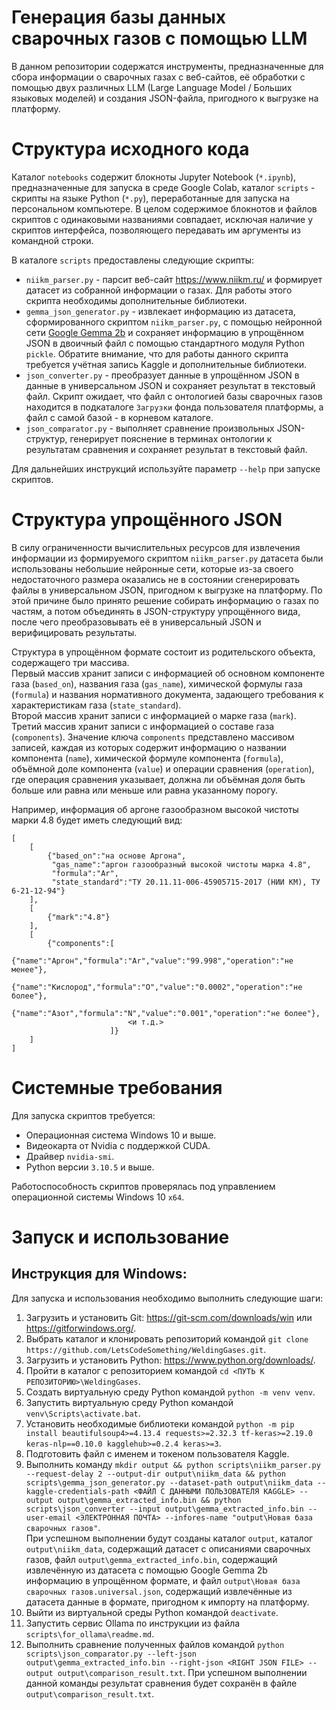 # Генерация базы данных сварочных газов с помощью LLM
В данном репозитории содержатся инструменты, предназначенные для сбора информации о сварочных газах с веб-сайтов, её обработки с помощью двух различных LLM (Large Language Model / Больших языковых моделей) и создания JSON-файла, пригодного к выгрузке на платформу.

# Структура исходного кода
Каталог ``notebooks`` содержит блокноты Jupyter Notebook (``*.ipynb``), предназначенные для запуска в среде Google Colab, каталог ``scripts`` - скрипты на языке Python (``*.py``), переработанные для запуска на персональном компьютере. В целом содержимое блокнотов и файлов скриптов с одинаковыми названиями совпадает, исключая наличие у скриптов интерфейса, позволяющего передавать им аргументы из командной строки.

В каталоге ``scripts`` предоставлены следующие скрипты:
* ``niikm_parser.py`` - парсит веб-сайт <https://www.niikm.ru/> и формирует датасет из собранной информации о газах. Для работы этого скрипта необходимы дополнительные библиотеки.
* ``gemma_json_generator.py`` - извлекает информацию из датасета, сформированного скриптом ``niikm_parser.py``, с помощью нейронной сети [Google Gemma 2b](https://www.kaggle.com/models/google/gemma) и сохраняет информацию в упрощённом JSON в двоичный файл с помощью стандартного модуля Python ``pickle``. Обратите внимание, что для работы данного скрипта требуется учётная запись Kaggle и дополнительные библиотеки.
* ``json_converter.py`` - преобразует данные в упрощённом JSON в данные в универсальном JSON и сохраняет результат в текстовый файл. Скрипт ожидает, что файл с онтологией базы сварочных газов находится в подкаталоге ``Загрузки`` фонда пользователя платформы, а файл с самой базой - в корневом каталоге.
* ``json_comparator.py`` - выполняет сравнение произвольных JSON-структур, генерирует пояснение в терминах онтологии к результатам сравнения и сохраняет результат в текстовый файл.

Для дальнейших инструкций используйте параметр ``--help`` при запуске скриптов.

# Структура упрощённого JSON
В силу ограниченности вычислительных ресурсов для извлечения информации из формируемого скриптом ``niikm_parser.py`` датасета были использованы небольшие нейронные сети, которые из-за своего недостаточного размера оказались не в состоянии сгенерировать файлы в универсальном JSON, пригодном к выгрузке на платформу. По этой причине было принято решение собирать информацию о газах по частям, а потом объединять в JSON-структуру упрощённого вида, после чего преобразовывать её в универсальный JSON и верифицировать результаты.

Структура в упрощённом формате состоит из родительского объекта, содержащего три массива.\
Первый массив хранит записи с информацией об основном компоненте газа (``based_on``), названия газа (``gas_name``), химической формулы газа (``formula``) и названия нормативного документа, задающего требования к характеристикам газа (``state_standard``).\
Второй массив хранит записи с информацией о марке газа (``mark``).\
Третий массив хранит записи с информацией о составе газа (``components``). Значение ключа ``components`` представлено массивом записей, каждая из которых содержит информацию о названии компонента (``name``), химической формуле компонента (``formula``), объёмной доле компонента (``value``) и операции сравнения (``operation``), где операция сравнения указывает, должна ли объёмная доля быть больше или равна или меньше или равна указанному порогу.

Например, информация об аргоне газообразном высокой чистоты марки 4.8 будет иметь следующий вид: 
```
[
    [
        {"based_on":"на основе Аргона",
         "gas_name":"аргон газообразный высокой чистоты марка 4.8",
         "formula":"Ar",
         "state_standard":"ТУ 20.11.11-006-45905715-2017 (НИИ КМ), ТУ 6-21-12-94"}
    ], 
    [
        {"mark":"4.8"}
    ], 
    [
        {"components":[
                          {"name":"Аргон","formula":"Ar","value":"99.998","operation":"не менее"},
                          {"name":"Кислород","formula":"O","value":"0.0002","operation":"не более"},
                          {"name":"Азот","formula":"N","value":"0.001","operation":"не более"},
                          <и т.д.>
                      ]}
    ]
]
```

# Системные требования
Для запуска скриптов требуется:
* Операционная система Windows 10 и выше.
* Видеокарта от Nvidia с поддержкой CUDA.
* Драйвер ``nvidia-smi``.
* Python версии ``3.10.5`` и выше.

Работоспособность скриптов проверялась под управлением операционной системы Windows 10 ``x64``.

# Запуск и использование
## Инструкция для Windows:
Для запуска и использования необходимо выполнить следующие шаги:
1) Загрузить и установить Git: <https://git-scm.com/downloads/win> или <https://gitforwindows.org/>.
2) Выбрать каталог и клонировать репозиторий командой ``git clone https://github.com/LetsCodeSomething/WeldingGases.git``.
3) Загрузить и установить Python: <https://www.python.org/downloads/>.
4) Пройти в каталог с репозиторием командой ``cd <ПУТЬ К РЕПОЗИТОРИЮ>\WeldingGases``.
5) Создать виртуальную среду Python командой ``python -m venv venv``.
6) Запустить виртуальную среду Python командой ``venv\Scripts\activate.bat``.
7) Установить необходимые библиотеки командой  ``python -m pip install beautifulsoup4>=4.13.4 requests>=2.32.3 tf-keras>=2.19.0 keras-nlp==0.10.0 kagglehub>=0.2.4 keras>=3``.
8) Подготовить файл с именем и токеном пользователя Kaggle.
9) Выполнить команду ``mkdir output && python scripts\niikm_parser.py --request-delay 2 --output-dir output\niikm_data && python scripts\gemma_json_generator.py --dataset-path output\niikm_data --kaggle-credentials-path <ФАЙЛ С ДАННЫМИ ПОЛЬЗОВАТЕЛЯ KAGGLE> --output output\gemma_extracted_info.bin && python scripts\json_converter --input output\gemma_extracted_info.bin --user-email <ЭЛЕКТРОННАЯ ПОЧТА> --infores-name "output\Новая база сварочных газов"``.\
При успешном выполнении будут созданы каталог ``output``, каталог ``output\niikm_data``, содержащий датасет с описаниями сварочных газов, файл ``output\gemma_extracted_info.bin``, содержащий извлечённую из датасета с помощью Google Gemma 2b информацию в упрощённом формате, и файл ``output\Новая база сварочных газов.universal.json``, содержащий извлечённые из датасета данные в формате, пригодном к импорту на платформу.
10) Выйти из виртуальной среды Python командой ``deactivate``.
11) Запустить сервис Ollama по инструкции из файла ``scripts\for_ollama\readme.md``.
12) Выполнить сравнение полученных файлов командой ``python scripts\json_comparator.py --left-json output\gemma_extracted_info.bin --right-json <RIGHT JSON FILE> --output output\comparison_result.txt``. При успешном выполнении данной команды результат сравнения будет сохранён в файле ``output\comparison_result.txt``.